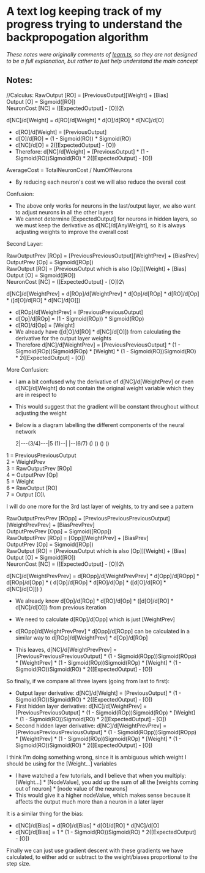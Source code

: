 # A text log keeping track of my progress trying to understand the backpropogation algorithm
*These notes were originally comments of [learn.ts](Src/Network/learn.ts), so they are not designed to be a full explanation, but rather to just help understand the main concept*

## Notes:

//Calculus:
RawOutput [RO] = [PreviousOutput][Weight] + [Bias]\
Output [O] = Sigmoid([RO])\
NeuronCost [NC] = ([ExpectedOutput] - [O])2\

d[NC]/d[Weight] = d[RO]/d[Weight] * d[O]/d[RO] * d[NC]/d[O]
- d[RO]/d[Weight] = [PreviousOutput]
- d[O]/d[RO] = (1 - Sigmoid(RO)) * Sigmoid(RO)
- d[NC]/d[O] = 2([ExpectedOutput] - [O])
- Therefore: d[NC]/d[Weight] = [PreviousOutput] * (1 - Sigmoid(RO))Sigmoid(RO) * 2([ExpectedOutput] - [O])

AverageCost = TotalNeuronCost / NumOfNeurons
- By reducing each neuron's cost we will also reduce the overall cost



Confusion:
- The above only works for neurons in the last/output layer, we also want to adjust neurons in all the other layers
- We cannot determine [ExpectedOutput] for neurons in hidden layers, so we must keep the derivative as d[NC]/d[AnyWeight], so it is always adjusting weights to improve the overall cost



Second Layer:

RawOutputPrev [ROp] = [PreviousPreviousOutput][WeightPrev] + [BiasPrev]\
OutputPrev [Op] = Sigmoid([ROp])\
RawOutput [RO] = [PreviousOutput which is also [Op]][Weight] + [Bias]\
Output [O] = Sigmoid([RO])\
NeuronCost [NC] = ([ExpectedOutput] - [O])2\

d[NC]/d[WeightPrev] = d[ROp]/d[WeightPrev] * d[Op]/d[ROp] * d[RO]/d[Op] * ([d[O]/d[RO] * d[NC]/d[O]])
- d[ROp]/d[WeightPrev] = [PreviousPreviousOutput]
- d[Op]/d[ROp] = (1 - Sigmoid(ROp)) * Sigmoid(ROp)
- d[RO]/d[Op] = [Weight]
- We already have ([d[O]/d[RO] * d[NC]/d[O]]) from calculating the derivative for the output layer weights
- Therefore d[NC]/d[WeightPrev] = [PreviousPreviousOutput] * (1 - Sigmoid(ROp))Sigmoid(ROp) * [Weight] * (1 - Sigmoid(RO))Sigmoid(RO) * 2([ExpectedOutput] - [O])



More Confusion:
- I am a bit confused why the derivative of d[NC]/d[WeightPrev] or even d[NC]/d[Weight] do not contain the original weight variable which they are in respect to
- This would suggest that the gradient will be constant throughout without adjusting the weight
- Below is a diagram labelling the different components of the neural network

    2|---(3/4)---|5
(1)--|           |--(6/7)
            ()
()                  ()
            ()
            
1 = PreviousPreviousOutput\
2 = WeightPrev\
3 = RawOutputPrev [ROp]\
4 = OutputPrev [Op]\
5 = Weight\
6 = RawOutput [RO]\
7 = Output [O]\



I will do one more for the 3rd last layer of weights, to try and see a pattern

RawOutputPrevPrev [ROpp] = [PreviousPreviousPreviousOutput][WeightPrevPrev] + [BiasPrevPrev]\
OutputPrevPrev [Opp] = Sigmoid([ROpp])\
RawOutputPrev [ROp] = [Opp][WeightPrev] + [BiasPrev]\
OutputPrev [Op] = Sigmoid([ROp])\
RawOutput [RO] = [PreviousOutput which is also [Op]][Weight] + [Bias]\
Output [O] = Sigmoid([RO])\
NeuronCost [NC] = ([ExpectedOutput] - [O])2\

d[NC]/d[WeightPrevPrev] = d[ROpp]/d[WeightPrevPrev] * d[Opp]/d[ROpp] * d[ROp]/d[Opp] * ( d[Op]/d[ROp] * d[RO]/d[Op] * ([d[O]/d[RO] * d[NC]/d[O]]) )
- We already know d[Op]/d[ROp] * d[RO]/d[Op] * ([d[O]/d[RO] * d[NC]/d[O]]) from previous iteration
- We need to calculate d[ROp]/d[Opp] which is just [WeightPrev]
- d[ROpp]/d[WeightPrevPrev] * d[Opp]/d[ROpp] can be calculated in a similar way to d[ROp]/d[WeightPrev] * d[Op]/d[ROp]

- This leaves, d[NC]/d[WeightPrevPrev] = [PreviousPreviousPreviousOutput] * (1 - Sigmoid(ROpp))Sigmoid(ROpp) * [WeightPrev] * (1 - Sigmoid(ROp))Sigmoid(ROp) * [Weight] * (1 - Sigmoid(RO))Sigmoid(RO) * 2([ExpectedOutput] - [O])



So finally, if we compare all three layers (going from last to first):
- Output layer derivative:            d[NC]/d[Weight]     = [PreviousOutput] *                                                                                                               (1 - Sigmoid(RO))Sigmoid(RO) * 2([ExpectedOutput] - [O])
- First hidden layer derivative:      d[NC]/d[WeightPrev] = [PreviousPreviousOutput] *                                                           (1 - Sigmoid(ROp))Sigmoid(ROp) * [Weight] * (1 - Sigmoid(RO))Sigmoid(RO) * 2([ExpectedOutput] - [O])
- Second hidden layer derivative: d[NC]/d[WeightPrevPrev] = [PreviousPreviousPreviousOutput] * (1 - Sigmoid(ROpp))Sigmoid(ROpp) * [WeightPrev] * (1 - Sigmoid(ROp))Sigmoid(ROp) * [Weight] * (1 - Sigmoid(RO))Sigmoid(RO) * 2([ExpectedOutput] - [O])



I think I'm doing something wrong, since it is ambiguous which weight I should be using for the [Weight...] variables
- I have watched a few tutorials, and I believe that when you multiply: [Weight...] * [NodeValue], you add up the sum of all the [weights coming out of neuron] * [node value of the neurons]
- This would give it a higher nodeValue, which makes sense because it affects the output much more than a neuron in a later layer



It is a similar thing for the bias:
- d[NC]/d[Bias] = d[RO]/d[Bias] * d[O]/d[RO] * d[NC]/d[O]
- d[NC]/d[Bias] = 1 * (1 - Sigmoid(RO))Sigmoid(RO) * 2([ExpectedOutput] - [O])



Finally we can just use gradient descent with these gradients we have calculated, to either add or subtract to the weight/biases proportional to the step size.